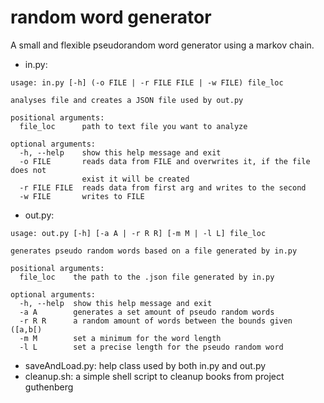 # random word generator

A small and flexible pseudorandom word generator using a markov chain.

- in.py:
```
usage: in.py [-h] (-o FILE | -r FILE FILE | -w FILE) file_loc

analyses file and creates a JSON file used by out.py

positional arguments:
  file_loc      path to text file you want to analyze

optional arguments:
  -h, --help    show this help message and exit
  -o FILE       reads data from FILE and overwrites it, if the file does not
                exist it will be created
  -r FILE FILE  reads data from first arg and writes to the second
  -w FILE       writes to FILE
```

- out.py:
```
usage: out.py [-h] [-a A | -r R R] [-m M | -l L] file_loc

generates pseudo random words based on a file generated by in.py

positional arguments:
  file_loc    the path to the .json file generated by in.py

optional arguments:
  -h, --help  show this help message and exit
  -a A        generates a set amount of pseudo random words
  -r R R      a random amount of words between the bounds given ([a,b[)
  -m M        set a minimum for the word length
  -l L        set a precise length for the pseudo random word
```
- saveAndLoad.py:
help class used by both in.py and out.py
- cleanup.sh:
a simple shell script to cleanup books from project guthenberg